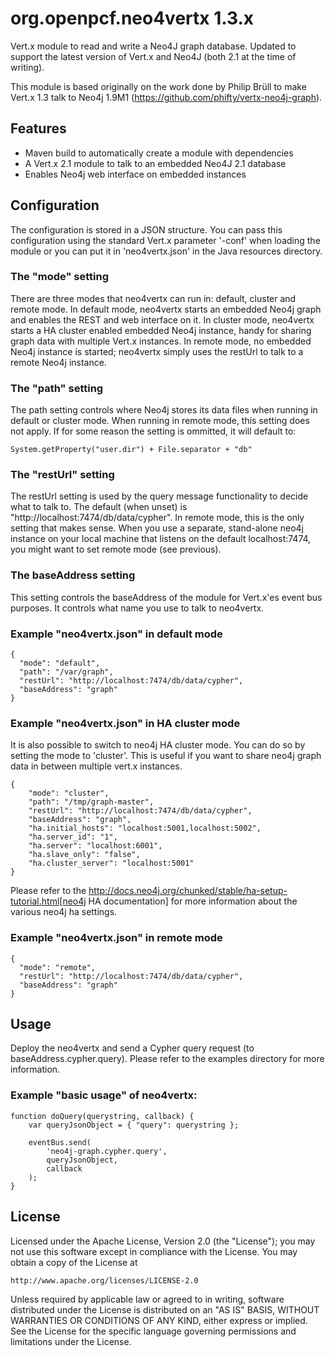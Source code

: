# org.openpcf.neo4vertx 1.3.x

Vert.x module to read and write a Neo4J graph database. Updated to support
the latest version of Vert.x and Neo4J (both 2.1 at the time of writing).

This module is based originally on the work done by Philip Brüll to make
Vert.x 1.3 talk to Neo4j 1.9M1 (https://github.com/phifty/vertx-neo4j-graph).


## Features

 * Maven build to automatically create a module with dependencies
 * A Vert.x 2.1 module to talk to an embedded Neo4J 2.1 database
 * Enables Neo4j web interface on embedded instances


## Configuration

The configuration is stored in a JSON structure. You can pass this configuration
using the standard Vert.x parameter '-conf' when loading the module or you can
put it in 'neo4vertx.json' in the Java resources directory.


### The "mode" setting

There are three modes that neo4vertx can run in: default, cluster and remote
mode. In default mode, neo4vertx starts an embedded Neo4j graph and enables
the REST and web interface on it. In cluster mode, neo4vertx starts a HA
cluster enabled embedded Neo4j instance, handy for sharing graph data with
multiple Vert.x instances. In remote mode, no embedded Neo4j instance is 
started; neo4vertx simply uses the restUrl to talk to a remote Neo4j 
instance.


### The "path" setting

The path setting controls where Neo4j stores its data files when running in
default or cluster mode. When running in remote mode, this setting does not apply.
If for some reason the setting is ommitted, it will default to:

    System.getProperty("user.dir") + File.separator + "db"


### The "restUrl" setting

The restUrl setting is used by the query message functionality to decide what 
to talk to. The default (when unset) is "http://localhost:7474/db/data/cypher". 
In remote mode, this is the only setting that makes sense. When you use a 
separate, stand-alone neo4j instance on your local machine that listens on
the default localhost:7474, you might want to set remote mode (see previous).


### The baseAddress setting

This setting controls the baseAddress of the module for Vert.x'es event bus
purposes. It controls what name you use to talk to neo4vertx.


### Example "neo4vertx.json" in default mode

    {
      "mode": "default",
      "path": "/var/graph",
      "restUrl": "http://localhost:7474/db/data/cypher",
      "baseAddress": "graph"
    }


### Example "neo4vertx.json" in HA cluster mode

It is also possible to switch to neo4j HA cluster mode. You can do so by setting
the mode to 'cluster'. This is useful if you want to share neo4j graph data
in between multiple vert.x instances.

    {
        "mode": "cluster",
        "path": "/tmp/graph-master",
        "restUrl": "http://localhost:7474/db/data/cypher",
        "baseAddress": "graph",
        "ha.initial_hosts": "localhost:5001,localhost:5002",
        "ha.server_id": "1",
        "ha.server": "localhost:6001",
        "ha.slave_only": "false",
        "ha.cluster_server": "localhost:5001"
    }

Please refer to the http://docs.neo4j.org/chunked/stable/ha-setup-tutorial.html[neo4j HA documentation]
for more information about the various neo4j ha settings.


### Example "neo4vertx.json" in remote mode

    {
      "mode": "remote",
      "restUrl": "http://localhost:7474/db/data/cypher",
      "baseAddress": "graph"
    }


## Usage

Deploy the neo4vertx and send a Cypher query request (to baseAddress.cypher.query). Please refer to the examples directory for more information.


### Example "basic usage" of neo4vertx:

    function doQuery(querystring, callback) {
        var queryJsonObject = { "query": querystring };

        eventBus.send(
            'neo4j-graph.cypher.query',
            queryJsonObject,
            callback
        );
    }


## License

Licensed under the Apache License, Version 2.0 (the "License");
you may not use this software except in compliance with the License.
You may obtain a copy of the License at

    http://www.apache.org/licenses/LICENSE-2.0

Unless required by applicable law or agreed to in writing, software
distributed under the License is distributed on an "AS IS" BASIS,
WITHOUT WARRANTIES OR CONDITIONS OF ANY KIND, either express or implied.
See the License for the specific language governing permissions and
limitations under the License.
